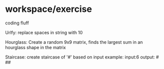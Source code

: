 # workspace/exercise
coding fluff

Urlfy:
replace spaces in string with 10

Hourglass:
Create a random 9x9 matrix,
finds the largest sum in an hourglass shape in the matrix

Staircase:
create staircase of '#' based on input
example:
input:6
output:
     #
    ##
   ###
  ####
 #####
######

